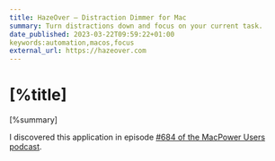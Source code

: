 ```yaml
---
title: HazeOver — Distraction Dimmer for Mac
summary: Turn distractions down and focus on your current task.
date_published: 2023-03-22T09:59:22+01:00
keywords:automation,macos,focus
external_url: https://hazeover.com
---
```


# [%title]

[%summary]

I discovered this application in episode [#684 of the MacPower Users podcast](https://www.relay.fm/mpu/684).
